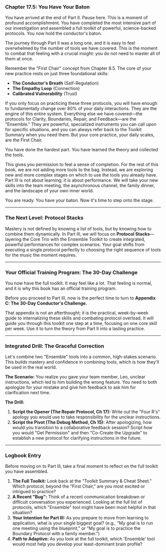 ### **Chapter 17.5: You Have Your Baton**

You have arrived at the end of Part II. Pause here. This is a moment of profound accomplishment. You have completed the most intensive part of our investigation and assembled a full toolkit of powerful, science-backed protocols. You now hold the conductor's baton.

The journey through Part II was a long one, and it is easy to feel overwhelmed by the number of tools we have covered. This is the moment to combat that feeling with a crucial insight: you do not need to master all of them at once.

Remember the "First Chair" concept from Chapter 8.5. The core of your new practice rests on just three foundational skills:
*   **The Conductor's Breath** (Self-Regulation)
*   **The Empathy Loop** (Connection)
*   **Calibrated Vulnerability** (Trust)

If you only focus on practicing these three protocols, you will have enough to fundamentally change over 80% of your daily interactions. They are the engine of this entire system. Everything else we have covered—the protocols for Clarity, Boundaries, Repair, and Feedback—are the "Ensemble." They are powerful, specialized instruments you can call upon for specific situations, and you can always refer back to the Toolkit Summary when you need them. But your core practice, your daily scales, are the First Chair.

You have done the hardest part. You have learned the theory and collected the tools.

This gives you permission to feel a sense of completion. For the rest of this book, we are not adding more tools to the bag. Instead, we are exploring new and more complex stages on which to use the tools you already have. Part III is not about learning; it is about performance. We will take your new skills into the team meeting, the asynchronous channel, the family dinner, and the landscape of your own inner world.

You are ready. You have your baton. Now it's time to step onto the stage.

---
### **The Next Level: Protocol Stacks**

Mastery is not defined by knowing a list of tools, but by knowing how to combine them dynamically. In Part III, we will focus on **Protocol Stacks**—layering the Core Trio with the Ensemble Toolkit to create integrated, powerful performances for complex scenarios. Your goal shifts from executing a single protocol perfectly to choosing the right sequence of tools for the music the moment requires.

---
### **Your Official Training Program: The 30-Day Challenge**

You now have the full toolkit. It may feel like a lot. That feeling is normal, and it is why this book has an official training program.

Before you proceed to Part III, now is the perfect time to turn to **Appendix C: The 30-Day Conductor's Challenge.**

That appendix is not an afterthought; it is the practical, week-by-week guide to internalizing these skills and combating protocol overload. It will guide you through this toolkit one step at a time, focusing on one core skill per week. Use it to turn the theory from Part II into a lasting practice.

---
### **Integrated Drill: The Graceful Correction**

Let's combine two "Ensemble" tools into a common, high-stakes scenario. This builds mastery and confidence in combining tools, which is how they'll be used in the real world.

**The Scenario:** You realize you gave your team member, Leo, unclear instructions, which led to him building the wrong feature. You need to both apologize for your mistake and give him feedback to ask him for clarification next time.

**The Drill:**
1.  **Script the Opener (The Repair Protocol, Ch 17):** Write out the "Four R's" apology you would use to take responsibility for the unclear instructions.
2.  **Script the Pivot (The Debug Method, Ch 15):** After apologizing, how would you transition to a collaborative feedback session? Script how you would "Get Permission" and then "Co-Create the Upgrade" to establish a new protocol for clarifying instructions in the future.

---
### **Logbook Entry**

Before moving on to Part III, take a final moment to reflect on the full toolkit you have assembled.

1.  **The Full Toolkit:** Look back at the "Toolkit Summary & Cheat Sheet." Which protocol, beyond the "First Chair," are you most excited or intrigued to practice?
2.  **A Recent "Bug":** Think of a recent communication breakdown or difficult conversation you experienced. Looking at the full list of protocols, which "Ensemble" tool might have been most helpful in that situation?
3.  **Your Intention for Part III:** As you prepare to move from learning to application, what is your single biggest goal? (e.g., "My goal is to run one meeting using the blueprint," or "My goal is to practice the Boundary Protocol with a family member.")
4.  **Path to Adaptive:** As you look at the full toolkit, which 'Ensemble' tool would most help you develop your least-dominant brain profile?
      